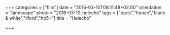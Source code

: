 +++
categories = ["film"]
date = "2016-03-10T08:11:48+02:00"
orientation = "landscape"
photo = "2016-03-10-helecho"
tags = ["paris","france","black & white","ilford","hp5+"]
title = "Helecho"

+++
